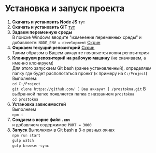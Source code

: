 # Установка и запуск проекта
1. **Скачать и установить Node JS** [тут](https://nodejs.org/en/download/)
2. **Скачать и установить GIT** [тут](https://git-scm.com/downloads)
3. **Задаем переменную среды**<br>
В поиске Windows вводите "изменение переменных среды" и добавляете: `NODE_ENV = development` [Скрин](http://joxi.ru/krDgMojfEXZQqA)
4. **Форкаем текущий репозиторий** [Скрин](http://joxi.ru/l2ZKkoltwQNK4A)<br>
Таким образом в Вашем аккаунте появляется копия репозитория
5. **Клонируем репозиторий на рабочую машину** (не скачиваем, а именно клонируем)<br>
Для этого запускаем Git bash (ранее установленный), определяем папку где будет распологаться проект (к примеру на `C:/Project`)<br>
Выполняем:<br>
`cd C:/Project`<br>
`git clone https://github.com/ [ Ваш аккаунт ] /prostokna.git`
В выбранной папке появляется папка с названием `prostokna`<br>
`cd prostokna`
7. **Установка зависимостей**<br>
Выполняем<br>
`npm i`
8. **Создаем в корне файл `.env`**<br>
и добавляем содержимое `PORT = 3000`
9. **Запуск**
Выполняем в Git bash в 3-х разных окнах<br>
`npm run start`<br>
`gulp watch`<br>
`gulp browser-sync`
